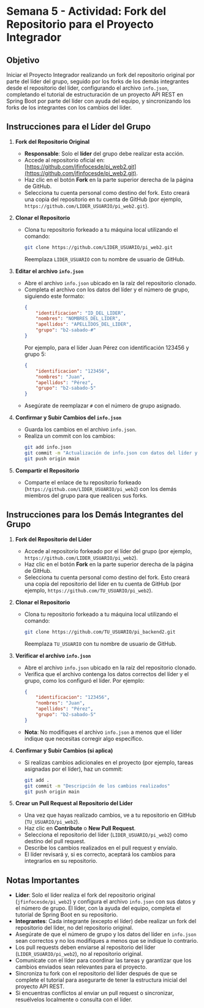 # Semana 5 - Actividad: Fork del Repositorio para el Proyecto Integrador

## Objetivo
Iniciar el Proyecto Integrador realizando un fork del repositorio original por parte del líder del grupo, seguido por los forks de los demás integrantes desde el repositorio del líder, configurando el archivo `info.json`, completando el tutorial de estructuración de un proyecto API REST en Spring Boot por parte del líder con ayuda del equipo, y sincronizando los forks de los integrantes con los cambios del líder.

## Instrucciones para el Líder del Grupo

1. **Fork del Repositorio Original**  
      - **Responsable**: Solo el **líder** del grupo debe realizar esta acción.  
      - Accede al repositorio oficial en: [https://github.com/jfinfocesde/pi_web2.git](https://github.com/jfinfocesde/pi_web2.git).  
      - Haz clic en el botón **Fork** en la parte superior derecha de la página de GitHub.  
      - Selecciona tu cuenta personal como destino del fork. Esto creará una copia del repositorio en tu cuenta de GitHub (por ejemplo, `https://github.com/LIDER_USUARIO/pi_web2.git`).

2. **Clonar el Repositorio**  
      - Clona tu repositorio forkeado a tu máquina local utilizando el comando:  
        ```bash
        git clone https://github.com/LIDER_USUARIO/pi_web2.git
        ```
        Reemplaza `LIDER_USUARIO` con tu nombre de usuario de GitHub.

3. **Editar el archivo `info.json`**  
      - Abre el archivo `info.json` ubicado en la raíz del repositorio clonado.  
      - Completa el archivo con los datos del líder y el número de grupo, siguiendo este formato:  
        ```json
        {
            "identificacion": "ID_DEL_LIDER",
            "nombres": "NOMBRES_DEL_LIDER",
            "apellidos": "APELLIDOS_DEL_LIDER",
            "grupo": "b2-sabado-#"
        }
        ```
        Por ejemplo, para el líder Juan Pérez con identificación 123456 y grupo 5:  
        ```json
        {
            "identificacion": "123456",
            "nombres": "Juan",
            "apellidos": "Pérez",
            "grupo": "b2-sabado-5"
        }
        ```
      - Asegúrate de reemplazar `#` con el número de grupo asignado.

4. **Confirmar y Subir Cambios del `info.json`**  
      - Guarda los cambios en el archivo `info.json`.  
      - Realiza un commit con los cambios:  
        ```bash
        git add info.json
        git commit -m "Actualización de info.json con datos del líder y grupo"
        git push origin main
        ```

5. **Compartir el Repositorio**  
      - Comparte el enlace de tu repositorio forkeado (`https://github.com/LIDER_USUARIO/pi_web2`) con los demás miembros del grupo para que realicen sus forks.

## Instrucciones para los Demás Integrantes del Grupo

1. **Fork del Repositorio del Líder**  
      - Accede al repositorio forkeado por el líder del grupo (por ejemplo, `https://github.com/LIDER_USUARIO/pi_web2`).  
      - Haz clic en el botón **Fork** en la parte superior derecha de la página de GitHub.  
      - Selecciona tu cuenta personal como destino del fork. Esto creará una copia del repositorio del líder en tu cuenta de GitHub (por ejemplo, `https://github.com/TU_USUARIO/pi_web2`).

2. **Clonar el Repositorio**  
      - Clona tu repositorio forkeado a tu máquina local utilizando el comando:  
        ```bash
        git clone https://github.com/TU_USUARIO/pi_backend2.git
        ```
        Reemplaza `TU_USUARIO` con tu nombre de usuario de GitHub.

3. **Verificar el archivo `info.json`**  
      - Abre el archivo `info.json` ubicado en la raíz del repositorio clonado.  
      - Verifica que el archivo contenga los datos correctos del líder y el grupo, como los configuró el líder. Por ejemplo:  
        ```json
        {
            "identificacion": "123456",
            "nombres": "Juan",
            "apellidos": "Pérez",
            "grupo": "b2-sabado-5"
        }
        ```
      - **Nota**: No modifiques el archivo `info.json` a menos que el líder indique que necesitas corregir algo específico.


5. **Confirmar y Subir Cambios (si aplica)**  
      - Si realizas cambios adicionales en el proyecto (por ejemplo, tareas asignadas por el líder), haz un commit:  
        ```bash
        git add .
        git commit -m "Descripción de los cambios realizados"
        git push origin main
        ```

6. **Crear un Pull Request al Repositorio del Líder**  
      - Una vez que hayas realizado cambios, ve a tu repositorio en GitHub (`TU_USUARIO/pi_web2`).  
      - Haz clic en **Contribute** o **New Pull Request**.  
      - Selecciona el repositorio del líder (`LIDER_USUARIO/pi_web2`) como destino del pull request.  
      - Describe los cambios realizados en el pull request y envíalo.  
      - El líder revisará y, si es correcto, aceptará los cambios para integrarlos en su repositorio.

## Notas Importantes
- **Líder**: Solo el líder realiza el fork del repositorio original (`jfinfocesde/pi_web2`) y configura el archivo `info.json` con sus datos y el número de grupo. El líder, con la ayuda del equipo, completa el tutorial de Spring Boot en su repositorio.
- **Integrantes**: Cada integrante (excepto el líder) debe realizar un fork del repositorio del líder, no del repositorio original.  
- Asegúrate de que el número de grupo y los datos del líder en `info.json` sean correctos y no los modifiques a menos que se indique lo contrario.
- Los pull requests deben enviarse al repositorio del líder (`LIDER_USUARIO/pi_web2`), no al repositorio original.
- Comunícate con el líder para coordinar las tareas y garantizar que los cambios enviados sean relevantes para el proyecto.
- Sincroniza tu fork con el repositorio del líder después de que se complete el tutorial para asegurarte de tener la estructura inicial del proyecto API REST.
- Si encuentras conflictos al enviar un pull request o sincronizar, resuélvelos localmente o consulta con el líder.